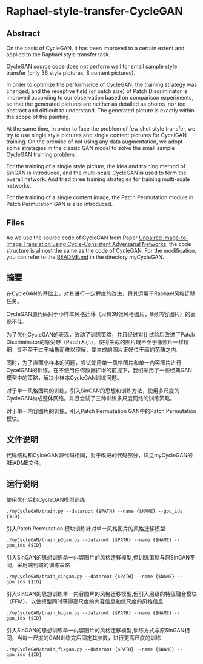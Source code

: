 # Raphael-style-transfer-CycleGAN

## Abstract

On the basis of CycleGAN, it has been improved to a certain extent and applied to the Raphael style transfer task.

CycleGAN source code does not perform well for small sample style transfer (only 36 style pictures, 8 content pictures).

In order to optimize the performance of CycleGAN, the training strategy was changed, and the receptive field (or patch size) of Patch Discriminator is improved according to our observation based on comparison experiments, so that the generated pictures are neither as detailed as photos, nor too abstract and difficult to understand. The generated picture is exactly within the scope of the painting.

At the same time, in order to face the problem of few shot style transfer, we try to use single style pictures and single content pictures for CycelGAN training. On the premise of not using any data augmentation, we adopt some strategies in the classic GAN model to solve the small sample CycleGAN training problem.

For the training of a single style picture, the idea and training method of SinGAN is introduced, and the multi-scale CycleGAN is used to form the overall network. And tried three training strategies for training multi-scale networks.

For the training of a single content image, the Patch Permutation module in Patch Permutation GAN is also introduced.

## Files

As we use the source code of CycleGAN from Paper [Unpaired Image-to-Image Translation using Cycle-Consistent Adversarial Networks](https://arxiv.org/pdf/1703.10593v7.pdf), the code structure is almost the same as the code of CycleGAN. For the modification, you can refer to the [README.md](https://github.com/TrueNobility303/Raphael-style-transfer-CycleGAN/blob/master/myCycleGAN%20/README.md) in the directory myCycleGAN.


## 摘要

在CycleGAN的基础上，对其进行一定程度的改进，将其运用于Raphael风格迁移任务。

CycleGAN源代码对于小样本风格迁移（只有36张风格图片，8张内容图片）的表现不佳。

为了优化CycleGAN的表现，改动了训练策略，并且经过对比试验后改进了Patch Discriminator的感受野（Patch大小），使得生成的图片既不至于像照片一样精细，又不至于过于抽象而难以理解，使生成的图片正好位于画的范畴之内。

同时，为了直面小样本的问题，尝试使用单一风格图片和单一内容图片进行CycelGAN的训练。在不使用任何数据扩增的前提下，我们采用了一些经典GAN模型中的策略，解决小样本CycleGAN训练问题。

对于单一风格图片的训练，引入SinGAN的思想和训练方法，使用多尺度的CycleGAN构成整体网络。并且尝试了三种训练多尺度网络的训练策略。

对于单一内容图片的训练，引入Patch Permutation GAN中的Patch Permutation模块。


## 文件说明

代码结构和CylceGAN源代码相同，对于改进的代码部分，详见myCycleGAN的README文件。

## 运行说明


使用优化后的CycleGAN模型训练
```
./myCycleGAN/train.py --dataroot {$PATH} --name {$NAME} --gpu_ids {$ID}
```

引入Patch Permutation 模块训练针对单一风格图片的风格迁移模型
```
./myCycleGAN/train_p2gan.py --dataroot {$PATH} --name {$NAME} --gpu_ids {$ID}
```

引入SinGAN的思想训练单一内容图片的风格迁移模型,但训练策略与原SinGAN不同，采用端到端的训练策略
```
./myCycleGAN/train_singan.py --dataroot {$PATH} --name {$NAME} --gpu_ids {$ID}
```

引入SinGAN的思想训练单一内容图片的风格迁移模型,但引入层级的特征融合模块（FFM），以使模型同时获得高尺度的内容信息和低尺度的风格信息
```
./myCycleGAN/train_higan.py --dataroot {$PATH} --name {$NAME} --gpu_ids {$ID}
```

引入SinGAN的思想训练单一内容图片的风格迁移模型,训练方式与原SinGAN相同，当每一尺度的GAN训练完后固定其参数，进行更高尺度的训练
```
./myCycleGAN/train_fixgan.py --dataroot {$PATH} --name {$NAME} --gpu_ids {$ID}
```

